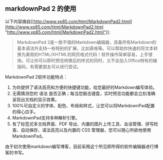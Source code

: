 ## markdownPad 2 的使用 ##

以下内容摘自[[http://www.xp85.com/html/MarkdownPad2.html](http://www.xp85.com/html/MarkdownPad2.html "http://www.xp85.com/html/MarkdownPad2.html")]:
> MarkdownPad 2是一款不错的Markdown编辑器，具备所有Markdown的基本语法外支持一些特别的扩展，比如表格等。可以帮助你快速的将文本转换为美观的HTML/XHTML的网页格式代码！软件操作简单容易，上手很快。可让你可以即时预览转换后的样式的同时，又不会加入Office特有的编版码，有需要朋友可以进行尝试。
>
MarkdownPad 2软件功能特点：
>
1. 为你提供了语法高亮和方便的快捷键功能，给您最好的Markdown编写体验。
2. 无需猜测您的 语法 是否正确；每当您敲击键盘，实时预览功能都会立刻准确呈现出文档的显示效果。
3. 100%可自定义的字体、配色、布局和样式，让您可以将MarkdownPad配置的得心应手。
4. MarkdownPad支持多种解析引擎。
5. 有了标签式多文档界面、PDF 导出、内置的图片上传工具、会话管理、拼写检查、自动保存、语法高亮以及内置的 CSS 管理器，您可以随心所欲地使用 MarkdownPad。

由于初次使用markdown编写博客，目前采用这个所见即所得的软件编辑器进行博客的书写。